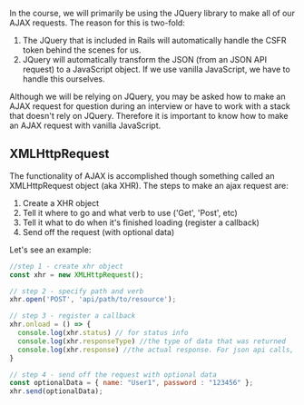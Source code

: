 In the course, we will primarily be using the JQuery library to make all of our AJAX requests. The reason for this is two-fold:

1. The JQuery that is included in Rails will automatically handle the CSFR token behind the scenes for us.
2. JQuery will automatically transform the JSON (from an JSON API request) to a JavaScript object. If we use vanilla JavaScript, we have to handle this ourselves.

Although we will be relying on JQuery, you may be asked how to make an AJAX request for question during an interview or have to work with a stack that doesn't rely on JQuery. Therefore it is important to know how to make an AJAX request with vanilla JavaScript.

## XMLHttpRequest

The functionality of AJAX is accomplished though something called an XMLHttpRequest object (aka XHR). The steps to make an ajax request are:

1. Create a XHR object
2. Tell it where to go and what verb to use ('Get', 'Post', etc)
3. Tell it what to do when it's finished loading (register a callback)
4. Send off the request (with optional data)

Let's see an example:

```js
//step 1 - create xhr object
const xhr = new XMLHttpRequest();

// step 2 - specify path and verb
xhr.open('POST', 'api/path/to/resource');

// step 3 - register a callback
xhr.onload = () => {
  console.log(xhr.status) // for status info
  console.log(xhr.responseType) //the type of data that was returned
  console.log(xhr.response) //the actual response. For json api calls, this will be a json string
}

// step 4 - send off the request with optional data
const optionalData = { name: "User1", password : "123456" };
xhr.send(optionalData);
```
